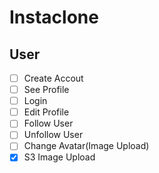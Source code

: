 # Instaclone

## User

- [ ] Create Accout 
- [ ] See Profile
- [ ] Login
- [ ] Edit Profile
- [ ] Follow User
- [ ] Unfollow User
- [ ] Change Avatar(Image Upload)
- [x] S3 Image Upload